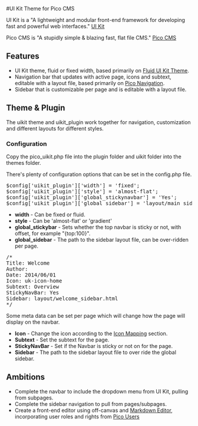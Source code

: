 #UI Kit Theme for Pico CMS

UI Kit is a "A lightweight and modular front-end framework
for developing fast and powerful web interfaces." [UI Kit](http://getuikit.com/)

Pico CMS is "A stupidly simple & blazing fast, flat file CMS." [Pico CMS](http://picocms.org/)

## Features

 * UI Kit theme, fluid or fixed width, based primarily on [Fluid UI Kit Theme](https://github.com/nands/uikit-fluid-layout).
 * Navigation bar that updates with active page, icons and subtext, editable with a layout file, based primarily on [Pico Navigation](https://github.com/ahmet2106/pico-navigation).
 * Sidebar that is customizable per page and is editable with a layout file.

## Theme & Plugin

The uikit theme and uikit_plugin work together for navigation, customization and different layouts for different styles. 

### Configuration

Copy the pico_uikit.php file into the plugin folder and uikit folder into the themes folder.

There's plenty of configuration options that can be set in the config.php file.

<pre>$config['uikit_plugin']['width'] = 'fixed';
$config['uikit_plugin']['style'] = 'almost-flat';
$config['uikit_plugin']['global_stickynavbar'] = 'Yes';
$config['uikit_plugin']['global_sidebar'] = 'layout/main_sidebar.html';</pre>
 * <strong>width</strong> - Can be fixed or fluid. 
 * <strong>style</strong> - Can be 'almost-flat' or 'gradient'
 * <strong>global_stickybar</strong> - Sets whether the top navbar is sticky or not, with offset, for example "{top:100}".
 * <strong>global_sidebar</strong> - The path to the sidebar layout file, can be over-ridden per page.

<pre>/*
Title: Welcome
Author:
Date: 2014/06/01 
Icon: uk-icon-home
Subtext: Overview
StickyNavBar: Yes
Sidebar: layout/welcome_sidebar.html
*/</pre>

Some meta data can be set per page which will change how the page will display on the navbar.

 * <strong>Icon</strong> - Change the icon according to the [Icon Mapping](http://www.getuikit.com/docs/icon.html) section.
 * <strong>Subtext</strong> - Set the subtext for the page.
 * <strong>StickyNavBar</strong> - Set if the Navbar is sticky or not on for the page.
 * <strong>Sidebar</strong> - The path to the sidebar layout file to over ride the global sidebar.

## Ambitions

 * Complete the navbar to include the dropdown menu from UI Kit, pulling from subpages.
 * Complete the sidebar navigation to pull from pages/subpages.
 * Create a front-end editor using off-canvas and [Markdown Editor](http://getuikit.com/docs/addons_markdownarea.html), incorporating user roles and rights from [Pico Users](https://github.com/nliautaud/pico-users)
